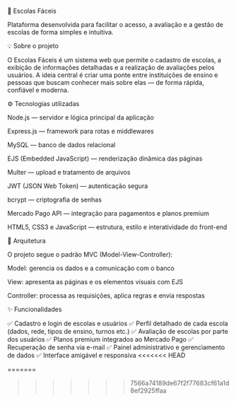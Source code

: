 🏫 Escolas Fáceis

Plataforma desenvolvida para facilitar o acesso, a avaliação e a gestão de escolas de forma simples e intuitiva.

💡 Sobre o projeto

O Escolas Fáceis é um sistema web que permite o cadastro de escolas, a exibição de informações detalhadas e a realização de avaliações pelos usuários.
A ideia central é criar uma ponte entre instituições de ensino e pessoas que buscam conhecer mais sobre elas — de forma rápida, confiável e moderna.

⚙️ Tecnologias utilizadas

Node.js — servidor e lógica principal da aplicação

Express.js — framework para rotas e middlewares

MySQL — banco de dados relacional

EJS (Embedded JavaScript) — renderização dinâmica das páginas

Multer — upload e tratamento de arquivos

JWT (JSON Web Token) — autenticação segura

bcrypt — criptografia de senhas

Mercado Pago API — integração para pagamentos e planos premium

HTML5, CSS3 e JavaScript — estrutura, estilo e interatividade do front-end

🧱 Arquitetura

O projeto segue o padrão MVC (Model-View-Controller):

Model: gerencia os dados e a comunicação com o banco

View: apresenta as páginas e os elementos visuais com EJS

Controller: processa as requisições, aplica regras e envia respostas

✨ Funcionalidades

✅ Cadastro e login de escolas e usuários
✅ Perfil detalhado de cada escola (dados, rede, tipos de ensino, turnos etc.)
✅ Avaliação de escolas por parte dos usuários
✅ Planos premium integrados ao Mercado Pago
✅ Recuperação de senha via e-mail
✅ Painel administrativo e gerenciamento de dados
✅ Interface amigável e responsiva
<<<<<<< HEAD

=======
>>>>>>> 7566a74189de67f2f77683cf61a1d8ef2925ffaa


